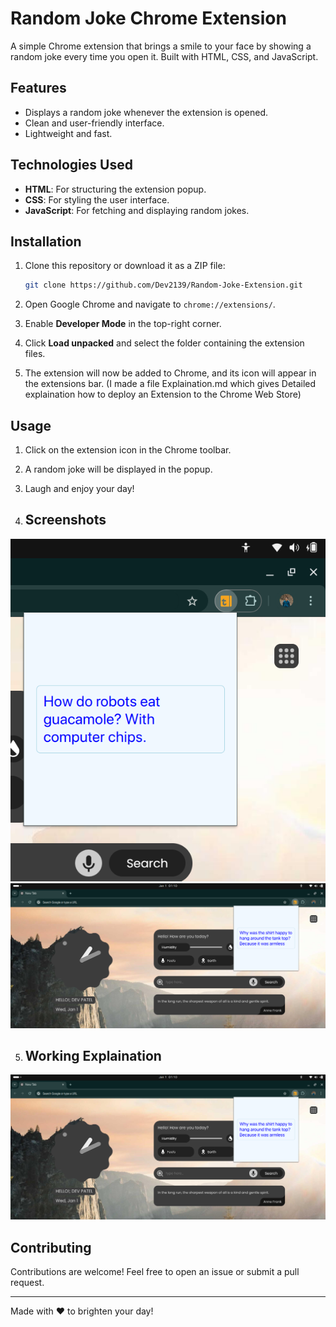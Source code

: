 # Random Joke Chrome Extension

A simple Chrome extension that brings a smile to your face by showing a random joke every time you open it. Built with HTML, CSS, and JavaScript.

## Features

- Displays a random joke whenever the extension is opened.
- Clean and user-friendly interface.
- Lightweight and fast.

## Technologies Used

- **HTML**: For structuring the extension popup.
- **CSS**: For styling the user interface.
- **JavaScript**: For fetching and displaying random jokes.

## Installation

1. Clone this repository or download it as a ZIP file:
   ```bash
   git clone https://github.com/Dev2139/Random-Joke-Extension.git
   ```

2. Open Google Chrome and navigate to `chrome://extensions/`.

3. Enable **Developer Mode** in the top-right corner.

4. Click **Load unpacked** and select the folder containing the extension files.

5. The extension will now be added to Chrome, and its icon will appear in the extensions bar.
   (I made a file Explaination.md which gives Detailed explaination how to deploy an Extension to the Chrome Web Store)

## Usage

1. Click on the extension icon in the Chrome toolbar.
2. A random joke will be displayed in the popup.
3. Laugh and enjoy your day!

4. ## Screenshots

![Screenshot of the extension interface](1.png)
![Screenshot of the extension interface](2.png)


5. ## Working Explaination

[![Watch the video](2.png)](Working.mp4)


## Contributing

Contributions are welcome! Feel free to open an issue or submit a pull request.

---

Made with ❤️ to brighten your day!
